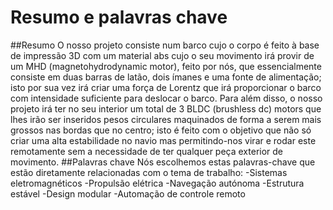 # Resumo e palavras chave
##Resumo
O nosso projeto consiste num barco cujo o corpo é feito à base de impressão 3D com um material abs cujo o seu movimento irá provir de um MHD (magnetohydrodynamic motor), feito por nós, que essencialmente consiste em duas barras de latão, dois ímanes e uma fonte de alimentação; isto por sua vez irá criar uma força de Lorentz que irá proporcionar o barco com intensidade suficiente para deslocar o barco.
Para além disso, o nosso projeto irá ter no seu interior um total de 3 BLDC (brushless dc) motors que lhes irão ser inseridos pesos circulares maquinados de forma a serem mais grossos nas bordas que no centro; isto é feito com o objetivo que não só criar uma alta estabilidade no navio mas permitindo-nos virar e rodar este remotamente sem a necessidade de ter qualquer peça exterior de movimento.
##Palavras chave
Nós escolhemos estas palavras-chave que estão diretamente relacionadas com o tema de trabalho:
-Sistemas eletromagnéticos
-Propulsão elétrica
-Navegação autónoma
-Estrutura estável
-Design modular
-Automação de controle remoto